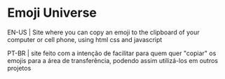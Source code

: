 # Emoji Universe 

EN-US | Site where you can copy an emoji to the clipboard of your computer or cell phone, using html css and javascript

PT-BR | site feito com a intenção de facilitar para quem quer "copiar" os emojis para a área de transferência, podendo assim utilizá-los em outros projetos
